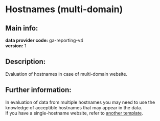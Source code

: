 # Hostnames (multi-domain)  
## Main info:  
**data provider code:** ga-reporting-v4  
**version:** 1  

## Description:  
Evaluation of hostnames in case of multi-domain website.  
## Further information:  
In evaluation of data from multiple hostnames you may need to use the knowledge of acceptible hostnames that may appear in the data. </br>If you have a single-hostname website, refer to [another template](../waaila-hostnames-single).